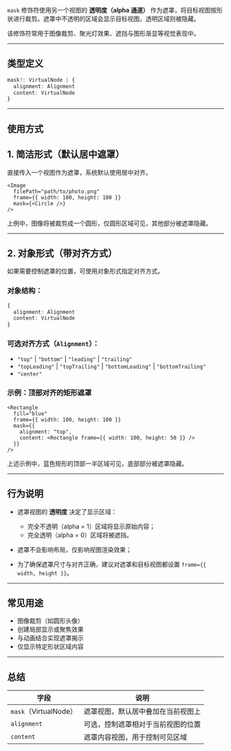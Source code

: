 `mask` 修饰符使用另一个视图的 **透明度（alpha 通道）** 作为遮罩，将目标视图按形状进行裁剪。遮罩中不透明的区域会显示目标视图，透明区域则被隐藏。

该修饰符常用于图像裁剪、聚光灯效果、遮挡与图形渐显等视觉表现中。

---

## 类型定义

```ts
mask?: VirtualNode | {
  alignment: Alignment
  content: VirtualNode
}
```

---

## 使用方式

## 1. 简洁形式（默认居中遮罩）

直接传入一个视图作为遮罩，系统默认使用居中对齐。

```tsx
<Image
  filePath="path/to/photo.png"
  frame={{ width: 100, height: 100 }}
  mask={<Circle />}
/>
```

上例中，图像将被裁剪成一个圆形，仅圆形区域可见，其他部分被遮罩隐藏。

---

## 2. 对象形式（带对齐方式）

如果需要控制遮罩的位置，可使用对象形式指定对齐方式。

### 对象结构：

```ts
{
  alignment: Alignment
  content: VirtualNode
}
```

### 可选对齐方式（`Alignment`）：

* `"top"` | `"bottom"` | `"leading"` | `"trailing"`
* `"topLeading"` | `"topTrailing"` | `"bottomLeading"` | `"bottomTrailing"`
* `"center"`

### 示例：顶部对齐的矩形遮罩

```tsx
<Rectangle
  fill="blue"
  frame={{ width: 100, height: 100 }}
  mask={{
    alignment: "top",
    content: <Rectangle frame={{ width: 100, height: 50 }} />
  }}
/>
```

上述示例中，蓝色矩形的顶部一半区域可见，底部部分被遮罩隐藏。

---

## 行为说明

* 遮罩视图的 **透明度** 决定了显示区域：

  * 完全不透明（alpha = 1）区域将显示原始内容；
  * 完全透明（alpha = 0）区域将被遮挡。
* 遮罩不会影响布局，仅影响视图渲染效果；
* 为了确保遮罩尺寸与对齐正确，建议对遮罩和目标视图都设置 `frame={{ width, height }}`。

---

## 常见用途

* 图像裁剪（如圆形头像）
* 创建局部显示或聚焦效果
* 与动画结合实现遮罩揭示
* 仅显示特定形状区域内容

---

## 总结

| 字段                  | 说明                |
| ------------------- | ----------------- |
| `mask`（VirtualNode） | 遮罩视图，默认居中叠加在当前视图上 |
| `alignment`         | 可选，控制遮罩相对于当前视图的位置 |
| `content`           | 遮罩内容视图，用于控制可见区域   |
